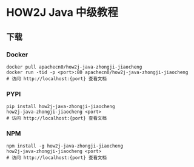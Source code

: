 # HOW2J Java 中级教程

## 下载

### Docker

```
docker pull apachecn0/how2j-java-zhongji-jiaocheng
docker run -tid -p <port>:80 apachecn0/how2j-java-zhongji-jiaocheng
# 访问 http://localhost:{port} 查看文档
```

### PYPI

```
pip install how2j-java-zhongji-jiaocheng
how2j-java-zhongji-jiaocheng <port>
# 访问 http://localhost:{port} 查看文档
```

### NPM

```
npm install -g how2j-java-zhongji-jiaocheng
how2j-java-zhongji-jiaocheng <port>
# 访问 http://localhost:{port} 查看文档
```